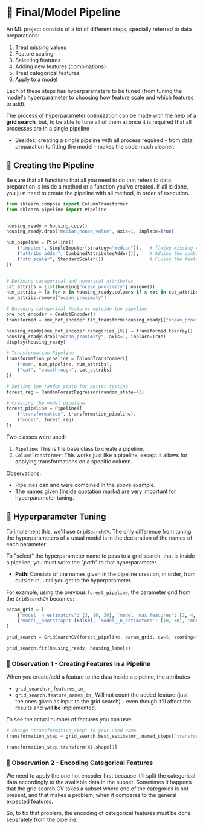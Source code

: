 # 🔵 Final/Model Pipeline

An ML project consists of a lot of different steps, specially referred to data preparations:

1. Treat missing values
2. Feature scaling
3. Selecting features
4. Adding new features (combinations) 
5. Treat categorical features
6. Apply to a model

Each of these steps has hyperparameters to be tuned (from tuning the model's hyperparameter to choosing how feature scale and which features to add). 

The process of hyperparameter optimization can be made with the help of a **grid search**, but, to be able to tune all of them at once it is required that all processes are in a single pipeline
* Besides, creating a single pipeline with all process required - from data preparation to fitting the model - makes the code much cleaner.


## 🔷 Creating the Pipeline
Be sure that all functions that all you need to do that refers to data preparation is inside a method or a function you've created. If all is done, you just need to create the pipeline with all method, in order of execution.

```python
from sklearn.compose import ColumnTransformer
from sklearn.pipeline import Pipeline


housing_ready = housing.copy()
housing_ready.drop("median_house_value", axis=1, inplace=True)

num_pipeline = Pipeline([
    ("imputer", SimpleImputer(strategy="median")),   # fixing missing values
    ("attribs_adder", CombinedAttributesAdder()),    # Adding the combined features
    ("std_scaler", StandardScaler())                 # Fixing the features' scales
])


# Defining categorical and numerical attributes
cat_attribs = list(housing["ocean_proximity"].unique())    
num_attribs = [x for x in housing_ready.columns if x not in cat_attribs]
num_attribs.remove("ocean_proximity")

# Encoding categorical features outside the pipeline
one_hot_encoder = OneHotEncoder()
transformed = one_hot_encoder.fit_transform(housing_ready[["ocean_proximity"]])

housing_ready[one_hot_encoder.categories_[0]] = transformed.toarray()
housing_ready.drop("ocean_proximity", axis=1, inplace=True)
display(housing_ready)

# Transformation Pipeline
transformation_pipeline = ColumnTransformer([
    ("num", num_pipeline, num_attribs),
    ("cat", "passthrough", cat_attribs)
])

# Setting the random_state for better testing
forest_reg = RandomForestRegressor(random_state=42)

# Creating the model pipeline
forest_pipeline = Pipeline([
    ("transformation", transformation_pipeline),
    ("model", forest_reg)
])
```
Two classes were used:
1. `Pipeline`: This is the base class to create a pipeline. 
2. `ColumnTransformer`: This works just like a pipeline, except it allows for applying transformations on a specific column. 

Observations:
* Pipelines can and were combined in the above example. 
* The names given (inside quotation marks) are very important for hyperparameter tuning. 


## 🔷 Hyperparameter Tuning
To implement this, we'll use `GridSearchCV`. The only difference from tuning the hyperparameters of a usual model is in the declaration of the names of each parameter:

To "select" the hyperparameter name to pass to a grid search, that is inside a pipeline, you must write the *"path"* to that hyperparameter. 
* **Path**: Consists of the names given in the pipeline creation, in order, from outside in, until you get to the hyperparameter.

For example, using the previous `forest_pipeline`, the parameter grid from the `GridSearchCV` becomes:
```python
param_grid = [
    {"model__n_estimators": [3, 10, 30], 'model__max_features': [2, 4, 6, 8], "transformation__num__attribs_adder__add_bedrooms_per_room": [False, True]},
    {'model__bootstrap': [False], 'model__n_estimators': [10, 30], 'model__max_features': [4, 6, 8], "transformation__num__attribs_adder__add_bedrooms_per_room": [False, True]}
]

grid_search = GridSearchCV(forest_pipeline, param_grid, cv=5, scoring="neg_mean_squared_error", return_train_score=True)

grid_search.fit(housing_ready, housing_labels)
```

### 🔺 Observation 1 - Creating Features in a Pipeline
When you create/add a feature to the data inside a pipeline, the attributes 
* `grid_search.n_features_in_`
* `grid_search.feature_names_in_`
Will not count the added feature (just the ones given as input to the grid search) - even though it'll affect the results and **will be** implemented. 

To see the actual number of features you can use:
```python
# change "transformation_step" to your used name
transformation_step = grid_search.best_estimator_.named_steps["transformation_step"]

transformation_step.transform(X).shape[1]
```


### 🔺 Observation 2 - Encoding Categorical Features
We need to apply the one hot encoder first because it'll split the categorical data accordingly to the available data in the subset. Sometimes it happens that the grid search CV takes a subset where one of the categories is not present, and that makes a problem, when it compares to the general expected features.

So, to fix that problem, the encoding of categorical features must be done separately from the pipeline.